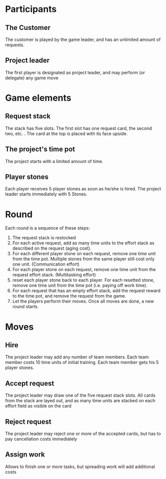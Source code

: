 # Participants

## The Customer
The customer is played by the game leader, and has an unlimited amount of requests.

## Project leader
The first player is designated as project leader, and may perform (or delegate) any game move

# Game elements

## Request stack
The stack has five slots. The first slot has one request card, the second two, etc. .
The card at the top is placed with its face upside.

## The project's time pot
The project starts with a limited amount of time.

## Player stones
Each player receives 5 player stones as soon as he/she is hired.
The project leader starts immediately with 5 Stones.

# Round
Each round is a sequence of these steps:
1. The request stack is restocked
1. For each active request, add as many time units 
   to the effort stack as described on the request (aging cost).
1. For each different player stone on each request, remove one time unit from the time pot.
   Multiple stones from the same player still cost only one unit. (Communication effort)
1. For each player stone on each request, remove one time unit from the request effort stack. (Multitasking effort)
1. reset each player stone back to each player.
   For each resetted stone, remove one time unit from the time pot (i.e. paying off work time).
1. For each request that has an empty effort stack, add the request reward to the time pot,
   and remove the request from the game.
1. Let the players perform their moves. Once all moves are done, a new round starts.

# Moves

## Hire
The project leader may add any number of team members. 
Each team member costs 10 time units of initial training.
Each team member gets his 5 player stones.

## Accept request
The project leader may draw one of the five request stack slots.
All cards from the stack are layed out, and as many time units are stacked on each effort field
as visible on the card

## Reject request
The project leader may reject one or more of the accepted cards, 
but has to pay cancellation costs immediately

## Assign work
Allows to finish one or more tasks, but spreading work will add additional costs

